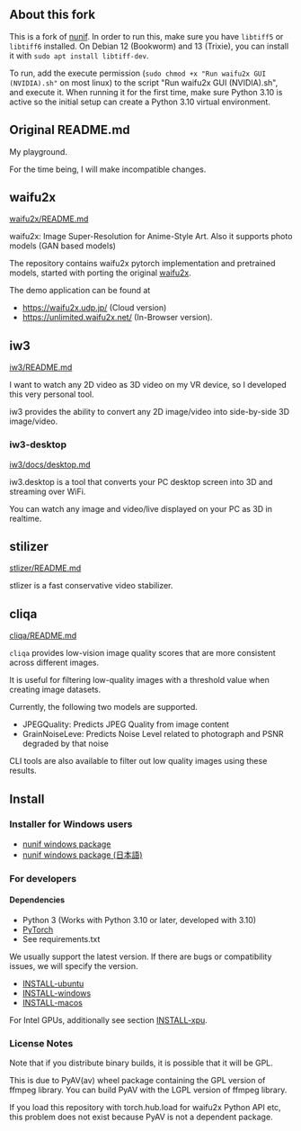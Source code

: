 ## About this fork

This is a fork of [nunif](https://github.com/nagadomi/nunif). In order to run this, make sure you have `libtiff5` or `libtiff6` installed. On Debian 12 (Bookworm) and 13 (Trixie), you can install it with `sudo apt install libtiff-dev`.

To run, add the execute permission (`sudo chmod +x "Run waifu2x GUI (NVIDIA).sh"` on most linux) to the script "Run waifu2x GUI (NVIDIA).sh", and execute it.
When running it for the first time, make sure Python 3.10 is active so the initial setup can create a Python 3.10 virtual environment.

## Original README.md

My playground.

For the time being, I will make incompatible changes.

## waifu2x

[waifu2x/README.md](./waifu2x/README.md)

waifu2x: Image Super-Resolution for Anime-Style Art. Also it supports photo models (GAN based models)

The repository contains waifu2x pytorch implementation and pretrained models, started with porting the original [waifu2x](https://github.com/nagadomi/waifu2x).

The demo application can be found at
- https://waifu2x.udp.jp/ (Cloud version)
- https://unlimited.waifu2x.net/ (In-Browser version).

## iw3

[iw3/README.md](./iw3/README.md)

I want to watch any 2D video as 3D video on my VR device, so I developed this very personal tool.

iw3 provides the ability to convert any 2D image/video into side-by-side 3D image/video.

### iw3-desktop

[iw3/docs/desktop.md](./iw3/docs/desktop.md)

iw3.desktop is a tool that converts your PC desktop screen into 3D and streaming over WiFi.

You can watch any image and video/live displayed on your PC as 3D in realtime.

## stilizer

[stlizer/README.md](./stlizer/README.md)

stlizer is a fast conservative video stabilizer.

## cliqa

[cliqa/README.md](./cliqa/README.md)

`cliqa` provides low-vision image quality scores that are more consistent across different images.

It is useful for filtering low-quality images with a threshold value when creating image datasets.

Currently, the following two models are supported.

- JPEGQuality: Predicts JPEG Quality from image content
- GrainNoiseLeve: Predicts Noise Level related to photograph and PSNR degraded by that noise

CLI tools are also available to filter out low quality images using these results.

## Install

### Installer for Windows users

- [nunif windows package](windows_package/docs/README.md)
- [nunif windows package (日本語)](windows_package/docs/README_ja.md)

### For developers

#### Dependencies

- Python 3 (Works with Python 3.10 or later, developed with 3.10)
- [PyTorch](https://pytorch.org/get-started/locally/)
- See requirements.txt

We usually support the latest version. If there are bugs or compatibility issues, we will specify the version.

- [INSTALL-ubuntu](INSTALL-ubuntu.md)
- [INSTALL-windows](INSTALL-windows.md)
- [INSTALL-macos](INSTALL-macos.md)

For Intel GPUs, additionally see section [INSTALL-xpu](INSTALL-xpu.md).

### License Notes

Note that if you distribute binary builds, it is possible that it will be GPL.

This is due to PyAV(av) wheel package containing the GPL version of ffmpeg library.
You can build PyAV with the LGPL version of ffmpeg library.

If you load this repository with torch.hub.load for waifu2x Python API etc, this problem does not exist because PyAV is not a dependent package.
